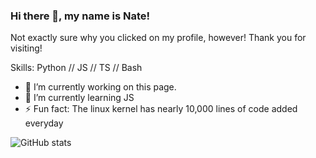 ### Hi there 👋, my name is Nate!
Not exactly sure why  you clicked on my profile, however! Thank you for visiting!

Skills: Python // JS // TS // Bash 

- 🔭 I’m currently working on this page. 
- 🌱 I’m currently learning JS 
- ⚡ Fun fact: The linux kernel has nearly 10,000 lines of code added everyday

![GitHub stats](https://github-readme-stats.vercel.app/api?username=justnat3&show_icons=true)  

